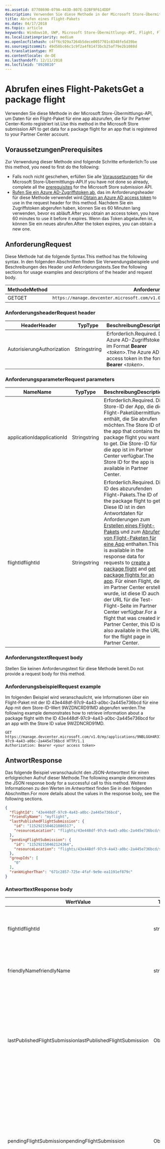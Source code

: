 ```yaml
---
ms.assetid: 87708690-079A-443D-807E-D2BF9F614DDF
description: Verwenden Sie diese Methode in der Microsoft Store-Übermittlungs-API, um Daten für ein Flight-Paket für eine app abzurufen, die für Ihr Partner Center-Konto registriert ist.
title: Abrufen eines Flight-Pakets
ms.date: 04/17/2018
ms.topic: article
keywords: Windows10, UWP, Microsoft Store-Übermittlungs-API, Flight, Flight-Pakete
ms.localizationpriority: medium
ms.openlocfilehash: c4ff6c929a7264b5dece0057701c8348fe5d39be
ms.sourcegitcommit: 49d58bc66c1c9f2a4f81473bcb25af79e2b1088d
ms.translationtype: MT
ms.contentlocale: de-DE
ms.lasthandoff: 12/11/2018
ms.locfileid: "8920810"
---
```

# <a name="get-a-package-flight"></a><span data-ttu-id="8395e-104">Abrufen eines Flight-Pakets</span><span class="sxs-lookup"><span data-stu-id="8395e-104">Get a package flight</span></span>

<span data-ttu-id="8395e-105">Verwenden Sie diese Methode in der Microsoft Store-Übermittlungs-API, um Daten für ein Flight-Paket für eine app abzurufen, die für Ihr Partner Center-Konto registriert ist.</span><span class="sxs-lookup"><span data-stu-id="8395e-105">Use this method in the Microsoft Store submission API to get data for a package flight for an app that is registered to your Partner Center account.</span></span>

## <a name="prerequisites"></a><span data-ttu-id="8395e-106">Voraussetzungen</span><span class="sxs-lookup"><span data-stu-id="8395e-106">Prerequisites</span></span>

<span data-ttu-id="8395e-107">Zur Verwendung dieser Methode sind folgende Schritte erforderlich:</span><span class="sxs-lookup"><span data-stu-id="8395e-107">To use this method, you need to first do the following:</span></span>

* <span data-ttu-id="8395e-108">Falls noch nicht geschehen, erfüllen Sie alle [Voraussetzungen](create-and-manage-submissions-using-windows-store-services.md#prerequisites) für die Microsoft Store-Übermittlungs-API.</span><span class="sxs-lookup"><span data-stu-id="8395e-108">If you have not done so already, complete all the [prerequisites](create-and-manage-submissions-using-windows-store-services.md#prerequisites) for the Microsoft Store submission API.</span></span>
* <span data-ttu-id="8395e-109">[Rufen Sie ein Azure AD-Zugriffstoken ab](create-and-manage-submissions-using-windows-store-services.md#obtain-an-azure-ad-access-token), das im Anforderungsheader für diese Methode verwendet wird.</span><span class="sxs-lookup"><span data-stu-id="8395e-109">[Obtain an Azure AD access token](create-and-manage-submissions-using-windows-store-services.md#obtain-an-azure-ad-access-token) to use in the request header for this method.</span></span> <span data-ttu-id="8395e-110">Nachdem Sie ein Zugriffstoken abgerufen haben, können Sie es 60 Minuten lang verwenden, bevor es abläuft.</span><span class="sxs-lookup"><span data-stu-id="8395e-110">After you obtain an access token, you have 60 minutes to use it before it expires.</span></span> <span data-ttu-id="8395e-111">Wenn das Token abgelaufen ist, können Sie ein neues abrufen.</span><span class="sxs-lookup"><span data-stu-id="8395e-111">After the token expires, you can obtain a new one.</span></span>

## <a name="request"></a><span data-ttu-id="8395e-112">Anforderung</span><span class="sxs-lookup"><span data-stu-id="8395e-112">Request</span></span>

<span data-ttu-id="8395e-113">Diese Methode hat die folgende Syntax.</span><span class="sxs-lookup"><span data-stu-id="8395e-113">This method has the following syntax.</span></span> <span data-ttu-id="8395e-114">In den folgenden Abschnitten finden Sie Verwendungsbeispiele und Beschreibungen des Header und Anforderungstexts.</span><span class="sxs-lookup"><span data-stu-id="8395e-114">See the following sections for usage examples and descriptions of the header and request body.</span></span>

| <span data-ttu-id="8395e-115">Methode</span><span class="sxs-lookup"><span data-stu-id="8395e-115">Method</span></span> | <span data-ttu-id="8395e-116">Anforderungs-URI</span><span class="sxs-lookup"><span data-stu-id="8395e-116">Request URI</span></span>                                                      |
|--------|------------------------------------------------------------------|
| <span data-ttu-id="8395e-117">GET</span><span class="sxs-lookup"><span data-stu-id="8395e-117">GET</span></span>    | ```https://manage.devcenter.microsoft.com/v1.0/my/applications/{applicationId}/flights/{flightId}``` |


### <a name="request-header"></a><span data-ttu-id="8395e-118">Anforderungsheader</span><span class="sxs-lookup"><span data-stu-id="8395e-118">Request header</span></span>

| <span data-ttu-id="8395e-119">Header</span><span class="sxs-lookup"><span data-stu-id="8395e-119">Header</span></span>        | <span data-ttu-id="8395e-120">Typ</span><span class="sxs-lookup"><span data-stu-id="8395e-120">Type</span></span>   | <span data-ttu-id="8395e-121">Beschreibung</span><span class="sxs-lookup"><span data-stu-id="8395e-121">Description</span></span>                                                                 |
|---------------|--------|-----------------------------------------------------------------------------|
| <span data-ttu-id="8395e-122">Autorisierung</span><span class="sxs-lookup"><span data-stu-id="8395e-122">Authorization</span></span> | <span data-ttu-id="8395e-123">String</span><span class="sxs-lookup"><span data-stu-id="8395e-123">string</span></span> | <span data-ttu-id="8395e-124">Erforderlich.</span><span class="sxs-lookup"><span data-stu-id="8395e-124">Required.</span></span> <span data-ttu-id="8395e-125">Das Azure AD-Zugriffstoken im Format **Bearer** &lt;*token*&gt;.</span><span class="sxs-lookup"><span data-stu-id="8395e-125">The Azure AD access token in the form **Bearer** &lt;*token*&gt;.</span></span> |


### <a name="request-parameters"></a><span data-ttu-id="8395e-126">Anforderungsparameter</span><span class="sxs-lookup"><span data-stu-id="8395e-126">Request parameters</span></span>

| <span data-ttu-id="8395e-127">Name</span><span class="sxs-lookup"><span data-stu-id="8395e-127">Name</span></span>        | <span data-ttu-id="8395e-128">Typ</span><span class="sxs-lookup"><span data-stu-id="8395e-128">Type</span></span>   | <span data-ttu-id="8395e-129">Beschreibung</span><span class="sxs-lookup"><span data-stu-id="8395e-129">Description</span></span>                                                                 |
|---------------|--------|-----------------------------------------------------------------------------|
| <span data-ttu-id="8395e-130">applicationId</span><span class="sxs-lookup"><span data-stu-id="8395e-130">applicationId</span></span> | <span data-ttu-id="8395e-131">String</span><span class="sxs-lookup"><span data-stu-id="8395e-131">string</span></span> | <span data-ttu-id="8395e-132">Erforderlich.</span><span class="sxs-lookup"><span data-stu-id="8395e-132">Required.</span></span> <span data-ttu-id="8395e-133">Die Store-ID der App, die die Flight-Paketübermittlung enthält, die Sie abrufen möchten.</span><span class="sxs-lookup"><span data-stu-id="8395e-133">The Store ID of the app that contains the package flight you want to get.</span></span> <span data-ttu-id="8395e-134">Die Store-ID für die app ist im Partner Center verfügbar.</span><span class="sxs-lookup"><span data-stu-id="8395e-134">The Store ID for the app is available in Partner Center.</span></span>  |
| <span data-ttu-id="8395e-135">flightId</span><span class="sxs-lookup"><span data-stu-id="8395e-135">flightId</span></span> | <span data-ttu-id="8395e-136">String</span><span class="sxs-lookup"><span data-stu-id="8395e-136">string</span></span> | <span data-ttu-id="8395e-137">Erforderlich.</span><span class="sxs-lookup"><span data-stu-id="8395e-137">Required.</span></span> <span data-ttu-id="8395e-138">Die ID des abzurufenden Flight-Pakets.</span><span class="sxs-lookup"><span data-stu-id="8395e-138">The ID of the package flight to get.</span></span> <span data-ttu-id="8395e-139">Diese ID ist in den Antwortdaten für Anforderungen zum [Erstellen eines Flight-Pakets](create-a-flight.md) und zum [Abrufen von Flight-Paketen für eine App](get-flights-for-an-app.md) enthalten.</span><span class="sxs-lookup"><span data-stu-id="8395e-139">This ID is available in the response data for requests to [create a package flight](create-a-flight.md) and [get package flights for an app](get-flights-for-an-app.md).</span></span> <span data-ttu-id="8395e-140">Für einen Flight, der im Partner Center erstellt wurde, ist diese ID auch in der URL für die Test-Flight-Seite im Partner Center verfügbar.</span><span class="sxs-lookup"><span data-stu-id="8395e-140">For a flight that was created in Partner Center, this ID is also available in the URL for the flight page in Partner Center.</span></span>  |


### <a name="request-body"></a><span data-ttu-id="8395e-141">Anforderungstext</span><span class="sxs-lookup"><span data-stu-id="8395e-141">Request body</span></span>

<span data-ttu-id="8395e-142">Stellen Sie keinen Anforderungstext für diese Methode bereit.</span><span class="sxs-lookup"><span data-stu-id="8395e-142">Do not provide a request body for this method.</span></span>

### <a name="request-example"></a><span data-ttu-id="8395e-143">Anforderungsbeispiel</span><span class="sxs-lookup"><span data-stu-id="8395e-143">Request example</span></span>

<span data-ttu-id="8395e-144">Im folgenden Beispiel wird veranschaulicht, wie Informationen über ein Flight-Paket mit der ID 43e448df-97c9-4a43-a0bc-2a445e736bcd für eine App mit dem Store-ID-Wert 9WZDNCRD91MD abgerufen werden.</span><span class="sxs-lookup"><span data-stu-id="8395e-144">The following example demonstrates how to retrieve information about a package flight with the ID 43e448df-97c9-4a43-a0bc-2a445e736bcd for an app with the Store ID value 9WZDNCRD91MD.</span></span>

```
GET https://manage.devcenter.microsoft.com/v1.0/my/applications/9NBLGGH4R315/flights/43e448df-97c9-4a43-a0bc-2a445e736bcd HTTP/1.1
Authorization: Bearer <your access token>
```

## <a name="response"></a><span data-ttu-id="8395e-145">Antwort</span><span class="sxs-lookup"><span data-stu-id="8395e-145">Response</span></span>

<span data-ttu-id="8395e-146">Das folgende Beispiel veranschaulicht den JSON-Antworttext für einen erfolgreichen Aufruf dieser Methode.</span><span class="sxs-lookup"><span data-stu-id="8395e-146">The following example demonstrates the JSON response body for a successful call to this method.</span></span> <span data-ttu-id="8395e-147">Weitere Informationen zu den Werten im Antworttext finden Sie in den folgenden Abschnitten.</span><span class="sxs-lookup"><span data-stu-id="8395e-147">For more details about the values in the response body, see the following sections.</span></span>

```json
{
  "flightId": "43e448df-97c9-4a43-a0bc-2a445e736bcd",
  "friendlyName": "myflight",
  "lastPublishedFlightSubmission": {
    "id": "1152921504621086517",
    "resourceLocation": "flights/43e448df-97c9-4a43-a0bc-2a445e736bcd/submissions/1152921504621086517"
  },
  "pendingFlightSubmission": {
    "id": "115292150462124364",
    "resourceLocation": "flights/43e448df-97c9-4a43-a0bc-2a445e736bcd/submissions/1152921504621243647"
  },
  "groupIds": [
    "0"
  ],
  "rankHigherThan": "671c2857-725e-4faf-9e9e-ea1191ef879c"
}
```

### <a name="response-body"></a><span data-ttu-id="8395e-148">Antworttext</span><span class="sxs-lookup"><span data-stu-id="8395e-148">Response body</span></span>

| <span data-ttu-id="8395e-149">Wert</span><span class="sxs-lookup"><span data-stu-id="8395e-149">Value</span></span>      | <span data-ttu-id="8395e-150">Typ</span><span class="sxs-lookup"><span data-stu-id="8395e-150">Type</span></span>   | <span data-ttu-id="8395e-151">Beschreibung</span><span class="sxs-lookup"><span data-stu-id="8395e-151">Description</span></span>                                                                                                                                                                                                                                                                         |
|------------|--------|----------------------------------------------------------------------------------------------------------------------------------------------------------------------------------------------------------------------------------------------------------------------------------------|
| <span data-ttu-id="8395e-152">flightId</span><span class="sxs-lookup"><span data-stu-id="8395e-152">flightId</span></span>            | <span data-ttu-id="8395e-153">string</span><span class="sxs-lookup"><span data-stu-id="8395e-153">string</span></span>  | <span data-ttu-id="8395e-154">Die ID für das Flight-Paket.</span><span class="sxs-lookup"><span data-stu-id="8395e-154">The ID for the package flight.</span></span> <span data-ttu-id="8395e-155">Dieser Wert wird vom Partner Center bereitgestellt.</span><span class="sxs-lookup"><span data-stu-id="8395e-155">This value is supplied by Partner Center.</span></span>  |
| <span data-ttu-id="8395e-156">friendlyName</span><span class="sxs-lookup"><span data-stu-id="8395e-156">friendlyName</span></span>           | <span data-ttu-id="8395e-157">string</span><span class="sxs-lookup"><span data-stu-id="8395e-157">string</span></span>  | <span data-ttu-id="8395e-158">Der Name des Flight-Pakets nach Vorgabe des Entwicklers.</span><span class="sxs-lookup"><span data-stu-id="8395e-158">The name of the package flight, as specified by the developer.</span></span>   |  
| <span data-ttu-id="8395e-159">lastPublishedFlightSubmission</span><span class="sxs-lookup"><span data-stu-id="8395e-159">lastPublishedFlightSubmission</span></span>       | <span data-ttu-id="8395e-160">Objekt</span><span class="sxs-lookup"><span data-stu-id="8395e-160">object</span></span> | <span data-ttu-id="8395e-161">Ein Objekt, das Informationen über die letzte veröffentlichte Übermittlung für das Flight-Paket enthält.</span><span class="sxs-lookup"><span data-stu-id="8395e-161">An object that provides information about the last published submission for the package flight.</span></span> <span data-ttu-id="8395e-162">Weitere Informationen finden Sie unten im Abschnitt [Übermittlungsobjekt](#submission_object).</span><span class="sxs-lookup"><span data-stu-id="8395e-162">For more information, see the [Submission object](#submission_object) section below.</span></span>  |
| <span data-ttu-id="8395e-163">pendingFlightSubmission</span><span class="sxs-lookup"><span data-stu-id="8395e-163">pendingFlightSubmission</span></span>        | <span data-ttu-id="8395e-164">Objekt</span><span class="sxs-lookup"><span data-stu-id="8395e-164">object</span></span>  |  <span data-ttu-id="8395e-165">Ein Objekt, das Informationen über die aktuell ausstehende Übermittlung für das Flight-Paket enthält.</span><span class="sxs-lookup"><span data-stu-id="8395e-165">An object that provides information about the current pending submission for the package flight.</span></span> <span data-ttu-id="8395e-166">Weitere Informationen finden Sie unten im Abschnitt [Übermittlungsobjekt](#submission_object).</span><span class="sxs-lookup"><span data-stu-id="8395e-166">For more information, see the [Submission object](#submission_object) section below.</span></span>  |   
| <span data-ttu-id="8395e-167">groupIds</span><span class="sxs-lookup"><span data-stu-id="8395e-167">groupIds</span></span>           | <span data-ttu-id="8395e-168">array</span><span class="sxs-lookup"><span data-stu-id="8395e-168">array</span></span>  | <span data-ttu-id="8395e-169">Ein Array von Zeichenfolgen, die die IDs der Test-Flight-Gruppen enthalten, die dem Flight-Paket zugeordnet sind.</span><span class="sxs-lookup"><span data-stu-id="8395e-169">An array of strings that contain the IDs of the flight groups that are associated with the package flight.</span></span> <span data-ttu-id="8395e-170">Weitere Informationen zu Test-Flight-Gruppen finden Sie unter [Flight-Pakete](https://msdn.microsoft.com/windows/uwp/publish/package-flights).</span><span class="sxs-lookup"><span data-stu-id="8395e-170">For more information about flight groups, see [Package flights](https://msdn.microsoft.com/windows/uwp/publish/package-flights).</span></span>   |
| <span data-ttu-id="8395e-171">rankHigherThan</span><span class="sxs-lookup"><span data-stu-id="8395e-171">rankHigherThan</span></span>           | <span data-ttu-id="8395e-172">string</span><span class="sxs-lookup"><span data-stu-id="8395e-172">string</span></span>  | <span data-ttu-id="8395e-173">Der Anzeigename des Flight-Pakets, das den unmittelbar niedrigeren Rang als das aktuelle Flight-Paket erhält.</span><span class="sxs-lookup"><span data-stu-id="8395e-173">The friendly name of the package flight that is ranked immediately lower than the current package flight.</span></span> <span data-ttu-id="8395e-174">Weitere Informationen zur Bewertung von Test-Flight-Gruppen finden Sie unter [Flight-Pakete](https://msdn.microsoft.com/windows/uwp/publish/package-flights).</span><span class="sxs-lookup"><span data-stu-id="8395e-174">For more information about ranking flight groups, see [Package flights](https://msdn.microsoft.com/windows/uwp/publish/package-flights).</span></span>  |


<span id="submission_object" />

### <a name="submission-object"></a><span data-ttu-id="8395e-175">Übermittlungsobjekt</span><span class="sxs-lookup"><span data-stu-id="8395e-175">Submission object</span></span>

<span data-ttu-id="8395e-176">Die Werte *LastPublishedFlightSubmission* und *PendingFlightSubmission* im Antworttext enthalten Objekte mit Ressourceninformationen über eine Übermittlung für das Flight-Paket.</span><span class="sxs-lookup"><span data-stu-id="8395e-176">The *lastPublishedFlightSubmission* and *pendingFlightSubmission* values in the response body contain objects that provide resource information about a submission for the package flight.</span></span> <span data-ttu-id="8395e-177">Diese Objekte enthalten folgende Werte.</span><span class="sxs-lookup"><span data-stu-id="8395e-177">These objects have the following values.</span></span>

| <span data-ttu-id="8395e-178">Wert</span><span class="sxs-lookup"><span data-stu-id="8395e-178">Value</span></span>           | <span data-ttu-id="8395e-179">Typ</span><span class="sxs-lookup"><span data-stu-id="8395e-179">Type</span></span>    | <span data-ttu-id="8395e-180">Beschreibung</span><span class="sxs-lookup"><span data-stu-id="8395e-180">Description</span></span>                                                                                                                                                                                                                          |
|-----------------|---------|--------------------------------------------------------------------------------------------------------------------------------------------------------------------------------------------------------------------------------------|
| <span data-ttu-id="8395e-181">id</span><span class="sxs-lookup"><span data-stu-id="8395e-181">id</span></span>            | <span data-ttu-id="8395e-182">string</span><span class="sxs-lookup"><span data-stu-id="8395e-182">string</span></span>  | <span data-ttu-id="8395e-183">Die ID der Übermittlung.</span><span class="sxs-lookup"><span data-stu-id="8395e-183">The ID of the submission.</span></span>    |
| <span data-ttu-id="8395e-184">resourceLocation</span><span class="sxs-lookup"><span data-stu-id="8395e-184">resourceLocation</span></span>   | <span data-ttu-id="8395e-185">string</span><span class="sxs-lookup"><span data-stu-id="8395e-185">string</span></span>  | <span data-ttu-id="8395e-186">Ein relativer Pfad, den Sie an den Basisanforderungs-URI ```https://manage.devcenter.microsoft.com/v1.0/my/``` anfügen können, um die vollständigen Daten für die Übermittlung abzurufen.</span><span class="sxs-lookup"><span data-stu-id="8395e-186">A relative path that you can append to the base ```https://manage.devcenter.microsoft.com/v1.0/my/``` request URI to retrieve the complete data for the submission.</span></span>               |


## <a name="error-codes"></a><span data-ttu-id="8395e-187">Fehlercodes</span><span class="sxs-lookup"><span data-stu-id="8395e-187">Error codes</span></span>

<span data-ttu-id="8395e-188">Wenn die Anforderung nicht erfolgreich abgeschlossen werden kann, enthält die Antwort einen der folgenden HTTP-Fehlercodes.</span><span class="sxs-lookup"><span data-stu-id="8395e-188">If the request cannot be successfully completed, the response will contain one of the following HTTP error codes.</span></span>

| <span data-ttu-id="8395e-189">Fehlercode</span><span class="sxs-lookup"><span data-stu-id="8395e-189">Error code</span></span> |  <span data-ttu-id="8395e-190">Beschreibung</span><span class="sxs-lookup"><span data-stu-id="8395e-190">Description</span></span>     |
|--------|---------------------  |
| <span data-ttu-id="8395e-191">400</span><span class="sxs-lookup"><span data-stu-id="8395e-191">400</span></span>  | <span data-ttu-id="8395e-192">Die Anforderung ist ungültig.</span><span class="sxs-lookup"><span data-stu-id="8395e-192">The request is invalid.</span></span> |
| <span data-ttu-id="8395e-193">404</span><span class="sxs-lookup"><span data-stu-id="8395e-193">404</span></span>  | <span data-ttu-id="8395e-194">Das angegebene Flight-Paket konnte nicht gefunden werden.</span><span class="sxs-lookup"><span data-stu-id="8395e-194">The specified package flight could not be found.</span></span>   |   
| <span data-ttu-id="8395e-195">409</span><span class="sxs-lookup"><span data-stu-id="8395e-195">409</span></span>  | <span data-ttu-id="8395e-196">Die app verwendet ein Partner Center-Feature, das [derzeit nicht von der Microsoft Store-Übermittlungs-API unterstützt](create-and-manage-submissions-using-windows-store-services.md#not_supported)wird.</span><span class="sxs-lookup"><span data-stu-id="8395e-196">The app uses a Partner Center feature that is [currently not supported by the Microsoft Store submission API](create-and-manage-submissions-using-windows-store-services.md#not_supported).</span></span> |                                                                                                 


## <a name="related-topics"></a><span data-ttu-id="8395e-197">Verwandte Themen</span><span class="sxs-lookup"><span data-stu-id="8395e-197">Related topics</span></span>

* [<span data-ttu-id="8395e-198">Erstellen und Verwalten von Übermittlungen mit Microsoft Store-Diensten</span><span class="sxs-lookup"><span data-stu-id="8395e-198">Create and manage submissions using Microsoft Store services</span></span>](create-and-manage-submissions-using-windows-store-services.md)
* [<span data-ttu-id="8395e-199">Erstellen eines Flight-Pakets</span><span class="sxs-lookup"><span data-stu-id="8395e-199">Create a package flight</span></span>](create-a-flight.md)
* [<span data-ttu-id="8395e-200">Löschen eines Flight-Pakets</span><span class="sxs-lookup"><span data-stu-id="8395e-200">Delete a package flight</span></span>](delete-a-flight.md)
